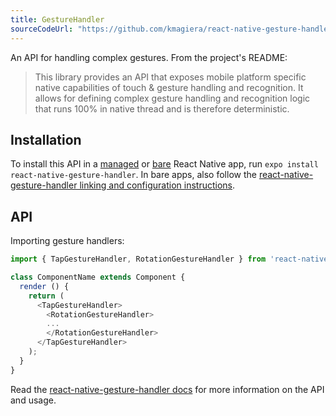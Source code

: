 ```yaml
---
title: GestureHandler
sourceCodeUrl: "https://github.com/kmagiera/react-native-gesture-handler"
---
```


An API for handling complex gestures. From the project's README:

> This library provides an API that exposes mobile platform specific native capabilities of touch & gesture handling and recognition. It allows for defining complex gesture handling and recognition logic that runs 100% in native thread and is therefore deterministic.

## Installation

To install this API in a [managed](../../introduction/managed-vs-bare/#managed-workflow) or [bare](../../introduction/managed-vs-bare/#bare-workflow) React Native app, run `expo install react-native-gesture-handler`. In bare apps, also follow the [react-native-gesture-handler linking and configuration instructions](https://kmagiera.github.io/react-native-gesture-handler/docs/getting-started.html).

## API


Importing gesture handlers:

```js
import { TapGestureHandler, RotationGestureHandler } from 'react-native-gesture-handler';

class ComponentName extends Component { 
  render () {
    return (
      <TapGestureHandler>
        <RotationGestureHandler>
        ...
        </RotationGestureHandler>
      </TapGestureHandler>
    );
  }
}
```

Read the [react-native-gesture-handler docs](https://kmagiera.github.io/react-native-gesture-handler) for more information on the API and usage.

